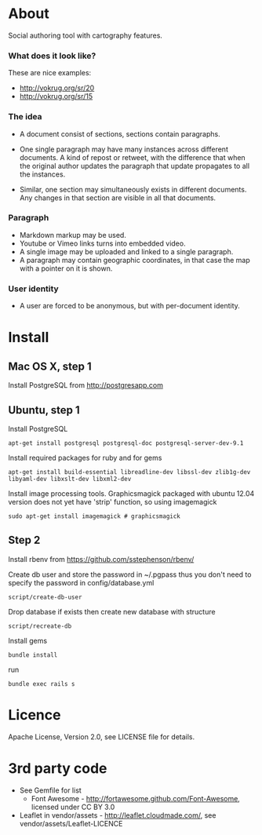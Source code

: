 About
=====

Social authoring tool with cartography features.

### What does it look like?

These are nice examples:

* http://vokrug.org/sr/20
* http://vokrug.org/sr/15

### The idea

* A document consist of sections, sections contain paragraphs.

* One single paragraph may have many instances across different documents.
  A kind of repost or retweet, with the difference that when the original author updates the paragraph that update 
  propagates to all the instances.

* Similar, one section may simultaneously exists in different documents.
  Any changes in that section are visible in all that documents.

### Paragraph

* Markdown markup may be used.
* Youtube or Vimeo links turns into embedded video.
* A single image may be uploaded and linked to a single paragraph.
* A paragraph may contain geographic coordinates, in that case the map with a pointer on it is shown.

### User identity

* A user are forced to be anonymous, but with per-document identity.



Install
=======

Mac OS X, step 1
----------------
Install PostgreSQL from http://postgresapp.com


Ubuntu, step 1
--------------
Install PostgreSQL

    apt-get install postgresql postgresql-doc postgresql-server-dev-9.1

Install required packages for ruby and for gems

    apt-get install build-essential libreadline-dev libssl-dev zlib1g-dev libyaml-dev libxslt-dev libxml2-dev

Install image processing tools. Graphicsmagick packaged with ubuntu 12.04 version does not yet have 'strip' function, so using imagemagick

    sudo apt-get install imagemagick # graphicsmagick


Step 2
------

Install rbenv from https://github.com/sstephenson/rbenv/

Create db user and store the password in ~/.pgpass
thus you don't need to specify the password in config/database.yml

    script/create-db-user

Drop database if exists then create new database with structure

    script/recreate-db

Install gems

    bundle install

run

    bundle exec rails s


Licence
=======
Apache License, Version 2.0, see LICENSE file for details.


3rd party code
==============
* See Gemfile for list
  * Font Awesome - http://fortawesome.github.com/Font-Awesome, licensed under CC BY 3.0
* Leaflet in vendor/assets - http://leaflet.cloudmade.com/, see vendor/assets/Leaflet-LICENCE
